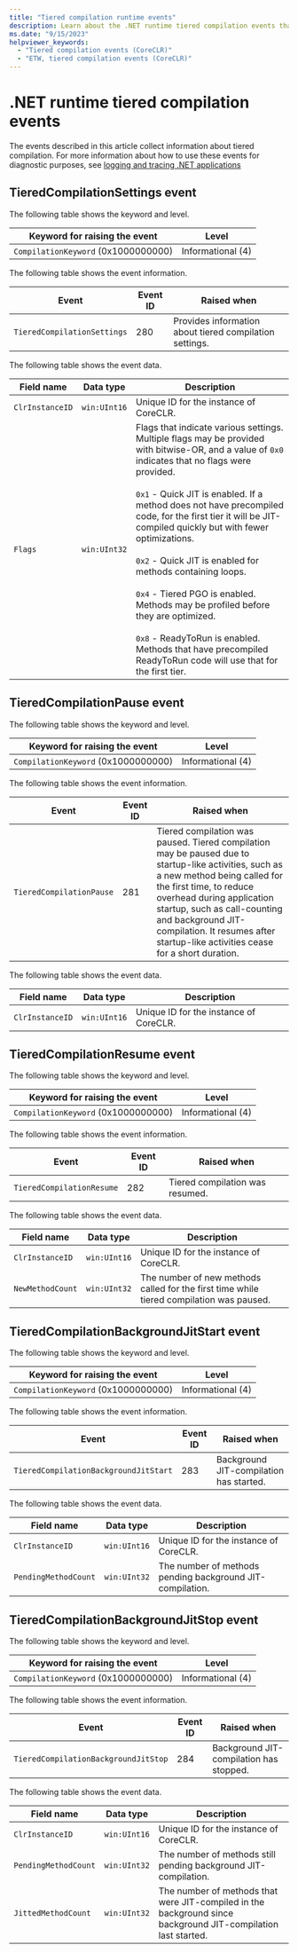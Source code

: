 ```yaml
---
title: "Tiered compilation runtime events"
description: Learn about the .NET runtime tiered compilation events that collect diagnostic information about tiered compilation in .NET Core.
ms.date: "9/15/2023"
helpviewer_keywords:
  - "Tiered compilation events (CoreCLR)"
  - "ETW, tiered compilation events (CoreCLR)"
---
```

# .NET runtime tiered compilation events

The events described in this article collect information about tiered compilation. For more information about how to use these events for diagnostic purposes, see [logging and tracing .NET applications](../../core/diagnostics/logging-tracing.md)

## TieredCompilationSettings event

The following table shows the keyword and level.

|Keyword for raising the event|Level|
|-|-|
|`CompilationKeyword` (0x1000000000)|Informational (4)|

The following table shows the event information.

|Event|Event ID|Raised when|
|-|-|-|
|`TieredCompilationSettings`|280|Provides information about tiered compilation settings.|

The following table shows the event data.

|Field name|Data type|Description|
|-|-|-|
|`ClrInstanceID`|`win:UInt16`|Unique ID for the instance of CoreCLR.|
|`Flags`|`win:UInt32`|Flags that indicate various settings. Multiple flags may be provided with bitwise-OR, and a value of `0x0` indicates that no flags were provided.<br/><br/>`0x1` - Quick JIT is enabled. If a method does not have precompiled code, for the first tier it will be JIT-compiled quickly but with fewer optimizations.<br/><br/>`0x2` - Quick JIT is enabled for methods containing loops.<br/><br/>`0x4` - Tiered PGO is enabled. Methods may be profiled before they are optimized.<br/><br/>`0x8` - ReadyToRun is enabled. Methods that have precompiled ReadyToRun code will use that for the first tier.|

## TieredCompilationPause event

The following table shows the keyword and level.

|Keyword for raising the event|Level|
|-|-|
|`CompilationKeyword` (0x1000000000)|Informational (4)|

The following table shows the event information.

|Event|Event ID|Raised when|
|-|-|-|
|`TieredCompilationPause`|281|Tiered compilation was paused. Tiered compilation may be paused due to startup-like activities, such as a new method being called for the first time, to reduce overhead during application startup, such as call-counting and background JIT-compilation. It resumes after startup-like activities cease for a short duration.|

The following table shows the event data.

|Field name|Data type|Description|
|-|-|-|
|`ClrInstanceID`|`win:UInt16`|Unique ID for the instance of CoreCLR.|

## TieredCompilationResume event

The following table shows the keyword and level.

|Keyword for raising the event|Level|
|-|-|
|`CompilationKeyword` (0x1000000000)|Informational (4)|

The following table shows the event information.

|Event|Event ID|Raised when|
|-|-|-|
|`TieredCompilationResume`|282|Tiered compilation was resumed.|

The following table shows the event data.

|Field name|Data type|Description|
|-|-|-|
|`ClrInstanceID`|`win:UInt16`|Unique ID for the instance of CoreCLR.|
|`NewMethodCount`|`win:UInt32`|The number of new methods called for the first time while tiered compilation was paused.|

## TieredCompilationBackgroundJitStart event

The following table shows the keyword and level.

|Keyword for raising the event|Level|
|-|-|
|`CompilationKeyword` (0x1000000000)|Informational (4)|

The following table shows the event information.

|Event|Event ID|Raised when|
|-|-|-|
|`TieredCompilationBackgroundJitStart`|283|Background JIT-compilation has started.|

The following table shows the event data.

|Field name|Data type|Description|
|-|-|-|
|`ClrInstanceID`|`win:UInt16`|Unique ID for the instance of CoreCLR.|
|`PendingMethodCount`|`win:UInt32`|The number of methods pending background JIT-compilation.|

## TieredCompilationBackgroundJitStop event

The following table shows the keyword and level.

|Keyword for raising the event|Level|
|-|-|
|`CompilationKeyword` (0x1000000000)|Informational (4)|

The following table shows the event information.

|Event|Event ID|Raised when|
|-|-|-|
|`TieredCompilationBackgroundJitStop`|284|Background JIT-compilation has stopped.|

The following table shows the event data.

|Field name|Data type|Description|
|-|-|-|
|`ClrInstanceID`|`win:UInt16`|Unique ID for the instance of CoreCLR.|
|`PendingMethodCount`|`win:UInt32`|The number of methods still pending background JIT-compilation.|
|`JittedMethodCount`|`win:UInt32`|The number of methods that were JIT-compiled in the background since background JIT-compilation last started.|
